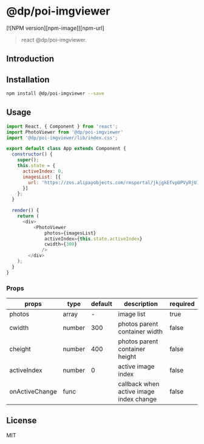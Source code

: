 # @dp/poi-imgviewer

[![NPM version][npm-image]][npm-url]
> react @dp/poi-imgviewer.

## Introduction


## Installation

```bash
npm install @dp/poi-imgviewer --save
```

## Usage

```javascript
import React, { Component } from 'react';
import PhotoViewer from '@dp/poi-imgviewer'
import '@dp/poi-imgviewer/lib/index.css';

export default class App extends Component {
  constructor() {
    super();
    this.state = {
      activeIndex: 0,
      imagesList: [{
        url: 'https://zos.alipayobjects.com/rmsportal/jkjgkEfvpUPVyRjUImniVslZfWPnJuuZ.png'
      }]
    };
  }

  render() {
    return (
      <div>
          <PhotoViewer
              photos={imagesList}
              activeIndex={this.state.activeIndex}
              cwidth={300}
             />
        </div>
    );
  }
}
```
### Props

| props       | type         | default | description                 | required |
|-------------|--------------|---------|-----------------------------|----------|
| photos  | array  |  -  | image list | true |
| cwidth  | number  |  300  | photos parent container width | false |
| cheight  | number  |  400  | photos parent container height | false |
| activeIndex  | number  |  0 | active image index | false |
| onActiveChange  | func  |   | callback when active image index change | false |
## License

MIT
